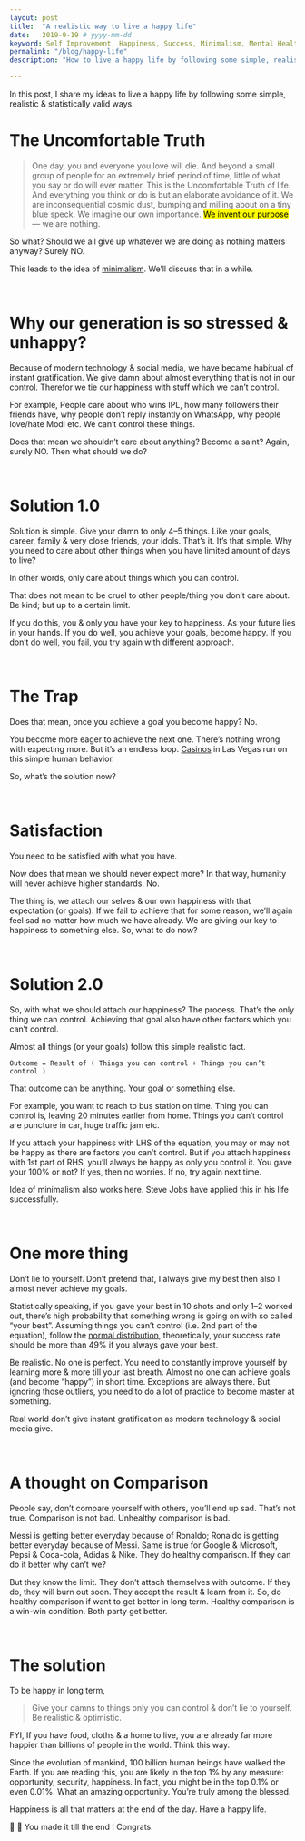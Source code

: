 ```yaml
---
layout: post
title:  "A realistic way to live a happy life"
date:   2019-9-19 # yyyy-mm-dd
keyword: Self Improvement, Happiness, Success, Minimalism, Mental Health 
permalink: "/blog/happy-life"
description: "How to live a happy life by following some simple, realistic & statistically valid principles."

---
```


In this post, I share my ideas to live a happy life by following some simple, realistic & statistically valid ways.

# The Uncomfortable Truth


> One day, you and everyone you love will die. And beyond a small group of people for an extremely brief period of time, 
little of what you say or do will ever matter. This is the Uncomfortable Truth of life. 
And everything you think or do is but an elaborate avoidance of it. 
We are inconsequential cosmic dust, bumping and milling about on a tiny blue speck. We imagine our own importance. 
<mark>We invent our purpose</mark> — we are nothing.

So what? Should we all give up whatever we are doing as nothing matters anyway? Surely NO.

This leads to the idea of <a rel="nofollow" target="_blank" href="https://www.becomingminimalist.com/what-is-minimalism/">minimalism</a>. We’ll discuss that in a while.

<br/>

# Why our generation is so stressed & unhappy?

Because of modern technology & social media, we have became habitual of instant gratification. We give damn about almost everything that is not in our control. Therefor we tie our happiness with stuff which we can’t control.

For example, People care about who wins IPL, how many followers their friends have, why people don’t reply instantly on WhatsApp, why people love/hate Modi etc. We can’t control these things.

Does that mean we shouldn’t care about anything? Become a saint? Again, surely NO. Then what should we do?

<br/>

# Solution 1.0

Solution is simple. Give your damn to only 4–5 things. Like your goals, career, family & very close friends, your idols. That’s it. It’s that simple. Why you need to care about other things when you have limited amount of days to live?

In other words, only care about things which you can control.

That does not mean to be cruel to other people/thing you don’t care about. Be kind; but up to a certain limit.

If you do this, you & only you have your key to happiness. As your future lies in your hands. If you do well, you achieve your goals, become happy. If you don’t do well, you fail, you try again with different approach.

<br/>

# The Trap

Does that mean, once you achieve a goal you become happy? No.

You become more eager to achieve the next one. There’s nothing wrong with expecting more. But it’s an endless loop. <a rel="nofollow" target="_blank" href="https://www.foxnews.com/travel/top-10-secrets-casinos-dont-want-you-to-know">Casinos</a> in Las Vegas run on this simple human behavior.

So, what’s the solution now?

<br/>

# Satisfaction

You need to be satisfied with what you have.

Now does that mean we should never expect more? In that way, humanity will never achieve higher standards. No.

The thing is, we attach our selves & our own happiness with that expectation (or goals). If we fail to achieve that for some reason, we’ll again feel sad no matter how much we have already. We are giving our key to happiness to something else. So, what to do now?

<br/>

# Solution 2.0

So, with what we should attach our happiness? The process. That’s the only thing we can control. Achieving that goal also have other factors which you can’t control.

Almost all things (or your goals) follow this simple realistic fact.

```
Outcome = Result of ( Things you can control + Things you can’t control )
```

That outcome can be anything. Your goal or something else.

For example, you want to reach to bus station on time. Thing you can control is, leaving 20 minutes earlier from home. Things you can’t control are puncture in car, huge traffic jam etc.

If you attach your happiness with LHS of the equation, you may or may not be happy as there are factors you can’t control. But if you attach happiness with 1st part of RHS, you’ll always be happy as only you control it. You gave your 100% or not? If yes, then no worries. If no, try again next time.

Idea of minimalism also works here. Steve Jobs have applied this in his life successfully.

<br/>

# One more thing

Don’t lie to yourself. Don’t pretend that, I always give my best then also I almost never achieve my goals.

Statistically speaking, if you gave your best in 10 shots and only 1–2 worked out, there’s high probability that something wrong is going on with so called “your best”. Assuming things you can’t control (i.e. 2nd part of the equation), follow the <a rel="nofollow" target="_blank" href="https://en.wikipedia.org/wiki/Normal_distribution">normal distribution</a>, theoretically, your success rate should be more than 49% if you always gave your best.

Be realistic. No one is perfect. You need to constantly improve yourself by learning more & more till your last breath. Almost no one can achieve goals (and become “happy”) in short time. Exceptions are always there. But ignoring those outliers, you need to do a lot of practice to become master at something.

Real world don’t give instant gratification as modern technology & social media give.

<br/>

# A thought on Comparison

People say, don’t compare yourself with others, you’ll end up sad. That’s not true. Comparison is not bad. Unhealthy comparison is bad.

Messi is getting better everyday because of Ronaldo; Ronaldo is getting better everyday because of Messi. Same is true for Google & Microsoft, Pepsi & Coca-cola, Adidas & Nike. They do healthy comparison. If they can do it better why can’t we?

But they know the limit. They don’t attach themselves with outcome. If they do, they will burn out soon. They accept the result & learn from it. So, do healthy comparison if want to get better in long term. Healthy comparison is a win-win condition. Both party get better.

<br/>

# The solution

To be happy in long term,

> Give your damns to things only you can control & don’t lie to yourself. Be realistic & optimistic.

FYI, If you have food, cloths & a home to live, you are already far more happier than billions of people in the world. Think this way.

Since the evolution of mankind, 100 billion human beings have walked the Earth. If you are reading this, you are likely in the top 1% by any measure: opportunity, security, happiness. In fact, you might be in the top 0.1% or even 0.01%. What an amazing opportunity. You’re truly among the blessed.

Happiness is all that matters at the end of the day. Have a happy life.

👏 👏 You made it till the end ! Congrats.